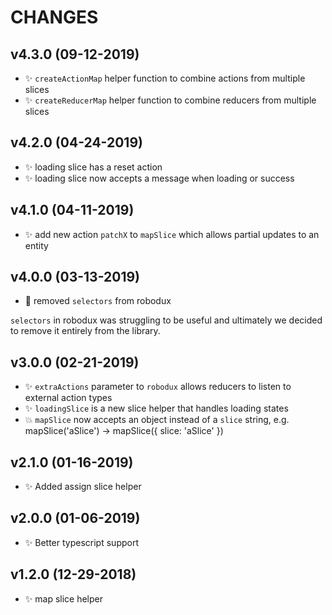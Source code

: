 # CHANGES

## v4.3.0 (09-12-2019)

* :sparkles: `createActionMap` helper function to combine actions from multiple slices
* :sparkles: `createReducerMap` helper function to combine reducers from multiple slices

## v4.2.0 (04-24-2019)

* :sparkles: loading slice has a reset action
* :sparkles: loading slice now accepts a message when loading or success

## v4.1.0 (04-11-2019)

* :sparkles: add new action `patchX` to `mapSlice` which allows partial updates to an entity

## v4.0.0 (03-13-2019)

* :hammer: removed `selectors` from robodux

`selectors` in robodux was struggling to be useful and ultimately we decided
to remove it entirely from the library.

## v3.0.0 (02-21-2019)

* :sparkles: `extraActions` parameter to `robodux` allows reducers to listen to external action types
* :sparkles: `loadingSlice` is a new slice helper that handles loading states
* :boom: `mapSlice` now accepts an object instead of a `slice` string, e.g. mapSlice('aSlice') -> mapSlice({ slice: 'aSlice' })

## v2.1.0 (01-16-2019)

* :sparkles: Added assign slice helper

## v2.0.0 (01-06-2019)

* :sparkles: Better typescript support

## v1.2.0 (12-29-2018)

* :sparkles: map slice helper
